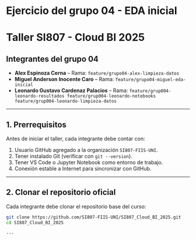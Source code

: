 # Ejercicio del grupo 04 - EDA inicial
# Taller SI807 - Cloud BI 2025

## Integrantes del grupo 04
- **Alex Espinoza Cerna** – Rama: `feature/grupo04-alex-limpieza-datos`
- **Miguel Anderson Inocente Caro** – Rama: `feature/grupo04-miguel-eda-inicial`
- **Leonardo Gustavo Cardenaz Palacios** – Rama: `feature/grup004-leonardo-resultados feature/grup004-leonardo-notebooks feature/grup004-leonardo-limpieza-datos`

---

## 1. Prerrequisitos
Antes de iniciar el taller, cada integrante debe contar con:
1. Usuario GitHub agregado a la organización `SI807-FIIS-UNI`.
2. Tener instalado Git (verificar con `git --version`).
3. Tener VS Code o Jupyter Notebook como entorno de trabajo.
4. Conexión estable a Internet para sincronizar con GitHub.

---

## 2. Clonar el repositorio oficial
Cada integrante debe clonar el repositorio base del curso:

```bash
git clone https://github.com/SI807-FIIS-UNI/SI807_Cloud_BI_2025.git
cd SI807_Cloud_BI_2025

---







